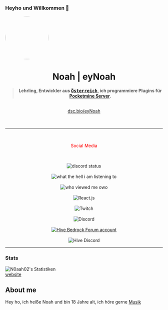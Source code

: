 ### Heyho und Willkommen 👋
<div align='center'>
  <div align='left'>
    <img
      src='https://dev.dirtyhost24.de/img/star.png'
      style='border-radius: 50%;'
      width='138'
      height='138'
    />
  </div>

  <h1>Noah | eyNoah</h1>
  <blockquote><strong>Lehrling, Entwickler aus <tt><a href="https://wien.gv.at" target="_blank">Österreich</a></tt>, ich programmiere Plugins für <a href="https://poggit.pmmp.io" target="_blank">Pocketmine Server</a>.</strong></blockquote>
<br>
  <a href="https://dsc.bio/eyNoah" target="_blank">dsc.bio/eyNoah</a>
  <br><br>
  <br />

  
  <hr>
  <br>
  <p style='color: red'>Social Media</p><br><br>
  <img alt="discord status" src="https://dev.discordprofiles.me/badge/status/840718800345366549" /><br><br>
  <img alt="what the hell i am listening to" src="https://dev.discordprofiles.me/badge/spotify/840718800345366549" /><br><br>
  <img alt="who viewed me owo" src="https://komarev.com/ghpvc/?username=eynoah" /><br><br>
  <img alt='React.js' src='https://img.shields.io/bundlephobia/min/react?label=React.js' /><br><br>
  <img alt='Twitch' src='https://img.shields.io/twitch/status/serverfarmer02?color=%23FF0000&label=N0aah02%20%7C%20Twitch&style=social' /><br><br>
  <img alt='Discord' src='https://img.shields.io/discord/848262530207711332' /><br><br>
  <a href='https://forum.playhive.com/u/serverfarmer/summary' target='_blank'><img alt='Hive Bedrock Forum account' src='https://img.shields.io/badge/Hive%20Forums-Click%20that%20to%20go%20on%20my%20Profile-blue' /></a><br><br>
  <img alt='Hive Discord' src='https://img.shields.io/discord/195265653425307649?label=Hive%20Discord' />
  
  <audio src='https://fails.eynoah.club/ImagineBass.mp3'></audio>
  <!--<img alt='Pronouns' src='https://img.shields.io/endpoint?url=https://pronoundb.org/shields/6004d014406af11e4593a013' />-->
</div>
<hr>



### Stats

![N0aah02's Statistiken](https://github-readme-stats.vercel.app/api?username=n0aah02&count_private=true&custom_title=eyNoahs%20Stats&hide_rank=true&border_radius=16&theme=radical )<br>
[website](http://git.eynoah.club)

## About me

Hey ho, ich heiße Noah und bin 18 Jahre alt, ich höre gerne [Musik](https://open.spotify.com/playlist/7GHtPzc58oISMDSsiUJvIO?si=2d7db65b774e4df6 "Favorit Playlist")
<!--
**N0aah02/N0aah02** is a ✨ _special_ ✨ repository because its `README.md` (this file) appears on your GitHub profile.

Here are some ideas to get you started:

- 🔭 I’m currently working on ...
- 🌱 I’m currently learning ...
- 👯 I’m looking to collaborate on ...
- 🤔 I’m looking for help with ...
- 💬 Ask me about ...
- 📫 How to reach me: ...
- 😄 Pronouns: ...
- ⚡ Fun fact: ...
-->

